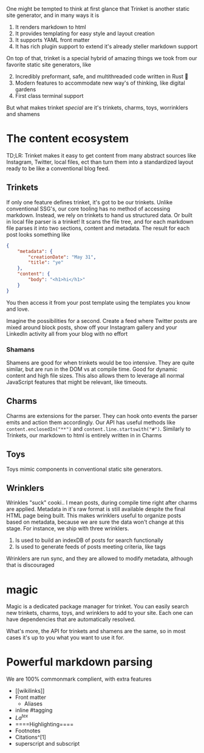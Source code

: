One might be tempted to think at first glance that Trinket is another static site generator, and in many ways it is

1. It renders markdown to html
2. It provides templating for easy style and layout creation
3. It supports YAML front matter
4. It has rich plugin support to extend it's already steller markdown support

On top of that, trinket is a special hybrid of amazing things we took from our favorite static site generators, like

2. Incredibly preformant, safe, and multithreaded code written in Rust 🦀
3. Modern features to accommodate new way's of thinking, like digital gardens
4. First class terminal support

But what makes trinket *special* are it's trinkets, charms, toys, worrinklers and shamens

# The content ecosystem

TD;LR: Trinket makes it easy to get content from many abstract sources like Instagram, Twitter, local files, ect than turn them into a standardized layout ready to be like a conventional blog feed.

## Trinkets

If only one feature defines trinket, it's got to be our trinkets. Unlike conventional SSG's, our core tooling has no method of accessing markdown. Instead, we rely on trinkets to hand us structured data. Or built in local file parser is a trinket! It scans the file tree, and for each markdown file parses it into two sections, content and metadata. The result for each post looks something like

```json
{
	"metadata": {
		"creationDate": "May 31",
		"title": "ye"
	},
	"content": {
		"body": "<h1>hi</h1>"
	}
}
```

You then access it from your post template using the templates you know and love.

Imagine the possibilities for a second. Create a feed where Twitter posts are mixed around block posts, show off your Instagram gallery and your LinkedIn activity all from your blog with no effort

### Shamans

Shamens are good for when trinkets would be too intensive. They are quite similar, but are run in the DOM vs at compile time. Good for dynamic content and high file sizes. This also allows them to leverage all normal JavaScript features that might be relevant, like timeouts.

## Charms

Charms are extensions for the parser. They can hook onto events the parser emits and action them accordingly. Our API has useful methods like `content.enclosedIn("**")` and `content.line.startswith("#")`. Similarly to Trinkets, our markdown to html is entirely written in in Charms

## Toys

Toys mimic components in conventional static site generators.

## Wrinklers

Wrinkles "suck" cooki.. I mean posts, during compile time right after charms are applied. Metadata in it's raw format is still available despite the final HTML page being built. This makes wrinklers useful to organize posts based on metadata, because we are sure the data won't change at this stage. For instance, we ship with three wrinklers.

1. Is used to build an indexDB of posts for search functionally
2. Is used to generate feeds of posts meeting criteria, like tags

Wrinklers are run sync, and they are allowed to modify metadata, although that is discouraged

# magic

Magic is a dedicated package manager for trinket. You can easily search new trinkets, charms, toys, and wrinklers to add to your site. Each one can have dependencies that are automatically resolved. 

What's more, the API for trinkets and shamens are the same, so in most cases it's up to you what you want to use it for.

# Powerful markdown parsing

We are 100% commonmark complient, with extra features

- \[\[wikilinks\]\]
- Front matter
  - Aliases
- inline \#tagging
- $La^{tex}$
- ==\=\=Highlighting==\=\=
- Footnotes
- Citations^[1]
- superscript and subscript
